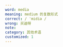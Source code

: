 ```yaml
---
word: media
meaning: medium 的复数形式
correct: / ˈmidiə /
wrong: 买迪呀
note:
category: 其他术语
customized: 1
---
```


